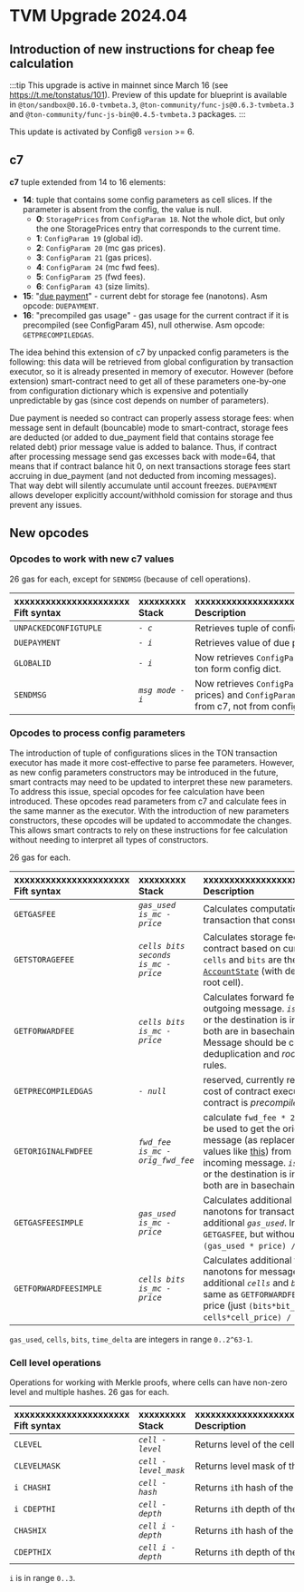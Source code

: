 # TVM Upgrade 2024.04

## Introduction of new instructions for cheap fee calculation

:::tip
This upgrade is active in mainnet since March 16 (see https://t.me/tonstatus/101). Preview of this update for blueprint is available in `@ton/sandbox@0.16.0-tvmbeta.3`, `@ton-community/func-js@0.6.3-tvmbeta.3` and `@ton-community/func-js-bin@0.4.5-tvmbeta.3` packages.
:::

This update is activated by Config8 `version` >= 6.

## c7

**c7** tuple extended from 14 to 16 elements:

- **14**: tuple that contains some config parameters as cell slices. If the parameter is absent from the config, the value is null.
  - **0**: `StoragePrices` from `ConfigParam 18`. Not the whole dict, but only the one StoragePrices entry that corresponds to the current time.
  - **1**: `ConfigParam 19` (global id).
  - **2**: `ConfigParam 20` (mc gas prices).
  - **3**: `ConfigParam 21` (gas prices).
  - **4**: `ConfigParam 24` (mc fwd fees).
  - **5**: `ConfigParam 25` (fwd fees).
  - **6**: `ConfigParam 43` (size limits).
- **15**: "[due payment](https://github.com/ton-blockchain/ton/blob/8a9ff339927b22b72819c5125428b70c406da631/crypto/block/block.tlb#L237)" - current debt for storage fee (nanotons). Asm opcode: `DUEPAYMENT`.
- **16**: "precompiled gas usage" - gas usage for the current contract if it is precompiled (see ConfigParam 45), null otherwise. Asm opcode: `GETPRECOMPILEDGAS`.

The idea behind this extension of c7 by unpacked config parameters is the following: this data will be retrieved from global configuration by transaction executor, so it is already presented in memory of executor. However (before extension) smart-contract need to get all of these parameters one-by-one from configuration dictionary which is expensive and potentially unpredictable by gas (since cost depends on number of parameters).

Due payment is needed so contract can properly assess storage fees: when message sent in default (bouncable) mode to smart-contract, storage fees are deducted (or added to due_payment field that contains storage fee related debt) prior message value is added to balance. Thus, if contract after processing message send gas excesses back with mode=64, that means that if contract balance hit 0, on next transactions storage fees start accruing in due_payment (and not deducted from incoming messages). That way debt will silently accumulate until account freezes. `DUEPAYMENT` allows developer explicitly account/withhold comission for storage and thus prevent any issues.

## New opcodes

### Opcodes to work with new c7 values

26 gas for each, except for `SENDMSG` (because of cell operations).

| xxxxxxxxxxxxxxxxxxxxxx<br/>Fift syntax | xxxxxxxxx<br/>Stack | xxxxxxxxxxxxxxxxxxxxxxxxxxxxxxxxxxxxx<br/>Description                                                                                                                          |
| :------------------------------------- | :------------------ | :----------------------------------------------------------------------------------------------------------------------------------------------------------------------------- |
| `UNPACKEDCONFIGTUPLE`                  | _`- c`_             | Retrieves tuple of configs slices from c7                                                                                                                                      |
| `DUEPAYMENT`                           | _`- i`_             | Retrieves value of due payment from c7                                                                                                                                         |
| `GLOBALID`                             | _`- i`_             | Now retrieves  `ConfigParam 19` from from c7, ton form config dict.                                                                                            |
| `SENDMSG`                              | _`msg mode - i`_    | Now retrieves `ConfigParam 24/25` (message prices) and `ConfigParam 43` (`max_msg_cells`) from c7, not from config dict. |

### Opcodes to process config parameters

The introduction of tuple of configurations slices in the TON transaction executor has made it more cost-effective to parse fee parameters. However, as new config parameters constructors may be introduced in the future, smart contracts may need to be updated to interpret these new parameters. To address this issue, special opcodes for fee calculation have been introduced. These opcodes read parameters from c7 and calculate fees in the same manner as the executor. With the introduction of new parameters constructors, these opcodes will be updated to accommodate the changes. This allows smart contracts to rely on these instructions for fee calculation without needing to interpret all types of constructors.

26 gas for each.

| xxxxxxxxxxxxxxxxxxxxxx<br/>Fift syntax | xxxxxxxxx<br/>Stack                  | xxxxxxxxxxxxxxxxxxxxxxxxxxxxxxxxxxxxx<br/>Description                                                                                                                                                                                                                                                                                                                                                                                                                                                         |
| :------------------------------------- | :----------------------------------- | :------------------------------------------------------------------------------------------------------------------------------------------------------------------------------------------------------------------------------------------------------------------------------------------------------------------------------------------------------------------------------------------------------------------------------------------------------------------------------------------------------------ |
| `GETGASFEE`                            | _`gas_used is_mc - price`_           | Calculates computation cost in nanotons for transaction that consumes _`gas_used`_ gas.                                                                                                                                                                                                                                                                                                                                                                                                       |
| `GETSTORAGEFEE`                        | _`cells bits seconds is_mc - price`_ | Calculates storage fees in nanotons for contract based on current storage prices. `cells` and `bits` are the size of the [`AccountState`](https://github.com/ton-blockchain/ton/blob/8a9ff339927b22b72819c5125428b70c406da631/crypto/block/block.tlb#L247) (with deduplication, including root cell).                                                                                                                                                      |
| `GETFORWARDFEE`                        | _`cells bits is_mc - price`_         | Calculates forward fees in nanotons for outgoing message. _`is_mc`_ is true if the source or the destination is in masterchain, false if both are in basechain. Note, cells and bits in Message should be counted with account for deduplication and _root-is-not-counted_ rules.                                                                                                                                                                             |
| `GETPRECOMPILEDGAS`                    | _`- null`_                           | reserved, currently returns `null`. Will return cost of contract execution in gas units if this contract is _precompiled_                                                                                                                                                                                                                                                                                                                                                                     |
| `GETORIGINALFWDFEE`                    | _`fwd_fee is_mc - orig_fwd_fee`_     | calculate `fwd_fee * 2^16 / first_frac`. Can be used to get the original `fwd_fee` of the message (as replacement for hardcoded values like [this](https://github.com/ton-blockchain/token-contract/blob/21e7844fa6dbed34e0f4c70eb5f0824409640a30/ft/jetton-wallet.fc#L224C17-L224C46)) from `fwd_fee` parsed from incoming message. _`is_mc`_ is true if the source or the destination is in masterchain, false if both are in basechain. |
| `GETGASFEESIMPLE`                      | _`gas_used is_mc - price`_           | Calculates additional computation cost in nanotons for transaction that consumes additional _`gas_used`_. In other words, same as `GETGASFEE`, but without flat price (just `(gas_used * price) / 2^16`).                                                                                                                                                                                                                                                  |
| `GETFORWARDFEESIMPLE`                  | _`cells bits is_mc - price`_         | Calculates additional forward cost in nanotons for message that contains additional _`cells`_ and _`bits`_. In other words, same as `GETFORWARDFEE`, but without lump price (just `(bits*bit_price + cells*cell_price) / 2^16`).                                                                                                                                                                                                                           |

`gas_used`, `cells`, `bits`, `time_delta` are integers in range `0..2^63-1`.

### Cell level operations

Operations for working with Merkle proofs, where cells can have non-zero level and multiple hashes.
26 gas for each.

| xxxxxxxxxxxxxxxxxxxxxx<br/>Fift syntax | xxxxxxxxx<br/>Stack   | xxxxxxxxxxxxxxxxxxxxxxxxxxxxxxxxxxxxx<br/>Description |
| :------------------------------------- | :-------------------- | :---------------------------------------------------- |
| `CLEVEL`                               | _`cell - level`_      | Returns level of the cell                             |
| `CLEVELMASK`                           | _`cell - level_mask`_ | Returns level mask of the cell                        |
| `i CHASHI`                             | _`cell - hash`_       | Returns `i`th hash of the cell                        |
| `i CDEPTHI`                            | _`cell - depth`_      | Returns `i`th depth of the cell                       |
| `CHASHIX`                              | _`cell i - depth`_    | Returns `i`th hash of the cell                        |
| `CDEPTHIX`                             | _`cell i - depth`_    | Returns `i`th depth of the cell                       |

`i` is in range `0..3`.
